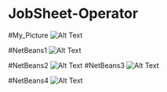 # JobSheet-Operator
#My_Picture
![Alt Text](https://github.com/lethanfadlil/JobSheet-Operator/blob/master/WhatsApp%20Image%202019-08-08%20at%2008.28.42.jpeg)

#NetBeans1
![Alt Text](https://github.com/lethanfadlil/JobSheet-Operator/blob/master/Data%20Diri.png)

#NetBeans2
![Alt Text](https://github.com/lethanfadlil/JobSheet-Operator/blob/master/Luas%20Lingkaran.png)
#NetBeans3
![Alt Text](https://github.com/lethanfadlil/JobSheet-Operator/blob/master/Luas%20Segitiga.png)

#NetBeans4
![Alt Text](https://github.com/lethanfadlil/JobSheet-Operator/blob/master/Suhu.png)


